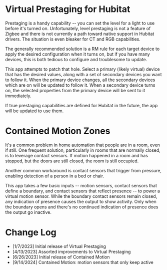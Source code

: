 # Virtual Prestaging for Hubitat

Prestaging is a handy capability -- you can set the level for a light to use
before it's turned on. Unfortunately, level prestaging is not a feature of
Zigbee and there is not currently a path toward native support in Hubitat
drivers. The situation is even bleaker for CT and RGB capabilities.

The generally recommended solution is a RM rule for each target device to apply
the desired configuration when it turns on, but if you have many devices, this
is both tedious to configure and troublesome to update.

This app attempts to patch that hole. Select a primary (likely virtual) device
that has the desired values, along with a set of secondary devices you want to
follow it. When the primary device changes, all the secondary devices which are
on will be updated to follow it. When a secondary device turns on, the selected
properties from the primary device will be sent to it immediately.

If true prestaging capabilities are defined for Hubitat in the future, the app
will be updated to use them.

# Contained Motion Zones

It's a common problem in home automation that people are in a room, even if
still. One frequent solution, particularly in rooms that are normally closed, is
to leverage contact sensors. If motion happened in a room and has stopped, but
the doors are still closed, the room is still occupied.

Another common workaround is contact sensors that trigger from pressure,
enabling detection of a person in a bed or chair.

This app takes a few basic inputs -- motion sensors, contact sensors that define
a boundary, and contact sensors that reflect presence -- to power a virtual
motion sensor. While the boundary contact sensors remain closed, any indication
of presence causes the output to show activity. Only when the boundary opens and
there's no continued indication of presence does the output go inactive.

# Change Log

* [1/7/2023]   Initial release of Virtual Prestaging
* [4/13/2023]  Assorted improvements to Virtual Prestaging
* [6/26/2023]  Initial release of Contained Motion
* [9/14/2024]  Contained Motion: motion sensors that only keep active

